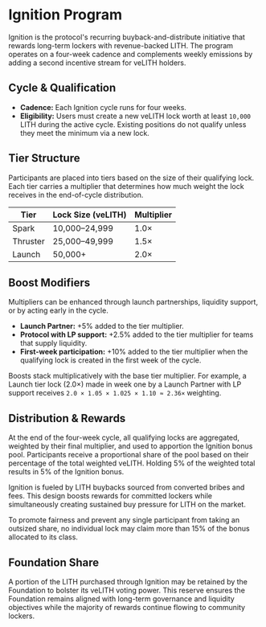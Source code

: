 # Ignition Program

Ignition is the protocol's recurring buyback-and-distribute initiative that rewards long-term lockers with revenue-backed LITH. The program operates on a four-week cadence and complements weekly emissions by adding a second incentive stream for veLITH holders.

## Cycle & Qualification

* **Cadence:** Each Ignition cycle runs for four weeks.
* **Eligibility:** Users must create a new veLITH lock worth at least `10,000` LITH during the active cycle. Existing positions do not qualify unless they meet the minimum via a new lock.

## Tier Structure

Participants are placed into tiers based on the size of their qualifying lock. Each tier carries a multiplier that determines how much weight the lock receives in the end-of-cycle distribution.

| Tier | Lock Size (veLITH) | Multiplier |
| --- | --- | --- |
| Spark | 10,000–24,999 | 1.0× |
| Thruster | 25,000–49,999 | 1.5× |
| Launch | 50,000+ | 2.0× |

## Boost Modifiers

Multipliers can be enhanced through launch partnerships, liquidity support, or by acting early in the cycle.

* **Launch Partner:** +5% added to the tier multiplier.
* **Protocol with LP support:** +2.5% added to the tier multiplier for teams that supply liquidity.
* **First-week participation:** +10% added to the tier multiplier when the qualifying lock is created in the first week of the cycle.

Boosts stack multiplicatively with the base tier multiplier. For example, a Launch tier lock (2.0×) made in week one by a Launch Partner with LP support receives `2.0 × 1.05 × 1.025 × 1.10 ≈ 2.36×` weighting.

## Distribution & Rewards

At the end of the four-week cycle, all qualifying locks are aggregated, weighted by their final multiplier, and used to apportion the Ignition bonus pool. Participants receive a proportional share of the pool based on their percentage of the total weighted veLITH. Holding 5% of the weighted total results in 5% of the Ignition bonus.

Ignition is fueled by LITH buybacks sourced from converted bribes and fees. This design boosts rewards for committed lockers while simultaneously creating sustained buy pressure for LITH on the market.

To promote fairness and prevent any single participant from taking an outsized share, no individual lock may claim more than 15% of the bonus allocated to its class.

## Foundation Share

A portion of the LITH purchased through Ignition may be retained by the Foundation to bolster its veLITH voting power. This reserve ensures the Foundation remains aligned with long-term governance and liquidity objectives while the majority of rewards continue flowing to community lockers.
